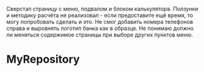 Сверстал страницу с меню, подвалом и блоком калькулятора. Ползунки и методику расчёта не реализовал - если предоставите ещё время, то могу попробовать сделать и это. 
Не смог добавить номера телефонов справа и выровнять логотип банка как в образце. Не понимаю должно ли меняться содержимое страницы при выборе других пунктов меню.
# MyRepository
